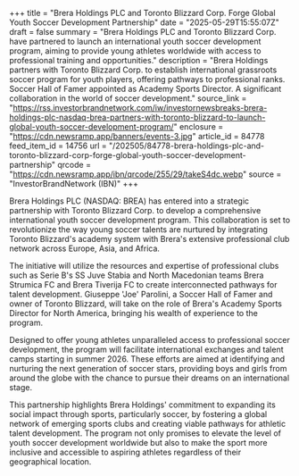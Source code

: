 +++
title = "Brera Holdings PLC and Toronto Blizzard Corp. Forge Global Youth Soccer Development Partnership"
date = "2025-05-29T15:55:07Z"
draft = false
summary = "Brera Holdings PLC and Toronto Blizzard Corp. have partnered to launch an international youth soccer development program, aiming to provide young athletes worldwide with access to professional training and opportunities."
description = "Brera Holdings partners with Toronto Blizzard Corp. to establish international grassroots soccer program for youth players, offering pathways to professional ranks. Soccer Hall of Famer appointed as Academy Sports Director. A significant collaboration in the world of soccer development."
source_link = "https://rss.investorbrandnetwork.com/iw/investornewsbreaks-brera-holdings-plc-nasdaq-brea-partners-with-toronto-blizzard-to-launch-global-youth-soccer-development-program/"
enclosure = "https://cdn.newsramp.app/banners/events-3.jpg"
article_id = 84778
feed_item_id = 14756
url = "/202505/84778-brera-holdings-plc-and-toronto-blizzard-corp-forge-global-youth-soccer-development-partnership"
qrcode = "https://cdn.newsramp.app/ibn/qrcode/255/29/takeS4dc.webp"
source = "InvestorBrandNetwork (IBN)"
+++

<p>Brera Holdings PLC (NASDAQ: BREA) has entered into a strategic partnership with Toronto Blizzard Corp. to develop a comprehensive international youth soccer development program. This collaboration is set to revolutionize the way young soccer talents are nurtured by integrating Toronto Blizzard's academy system with Brera's extensive professional club network across Europe, Asia, and Africa.</p><p>The initiative will utilize the resources and expertise of professional clubs such as Serie B's SS Juve Stabia and North Macedonian teams Brera Strumica FC and Brera Tiverija FC to create interconnected pathways for talent development. Giuseppe 'Joe' Parolini, a Soccer Hall of Famer and owner of Toronto Blizzard, will take on the role of Brera's Academy Sports Director for North America, bringing his wealth of experience to the program.</p><p>Designed to offer young athletes unparalleled access to professional soccer development, the program will facilitate international exchanges and talent camps starting in summer 2026. These efforts are aimed at identifying and nurturing the next generation of soccer stars, providing boys and girls from around the globe with the chance to pursue their dreams on an international stage.</p><p>This partnership highlights Brera Holdings' commitment to expanding its social impact through sports, particularly soccer, by fostering a global network of emerging sports clubs and creating viable pathways for athletic talent development. The program not only promises to elevate the level of youth soccer development worldwide but also to make the sport more inclusive and accessible to aspiring athletes regardless of their geographical location.</p>